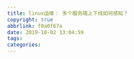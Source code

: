 ```yaml
---
title: linux运维： 多个服务端上下线如何感知？
copyright: true
abbrlink: f0a0f67a
date: 2019-10-02 13:04:59
tags:
categories:
---
```

